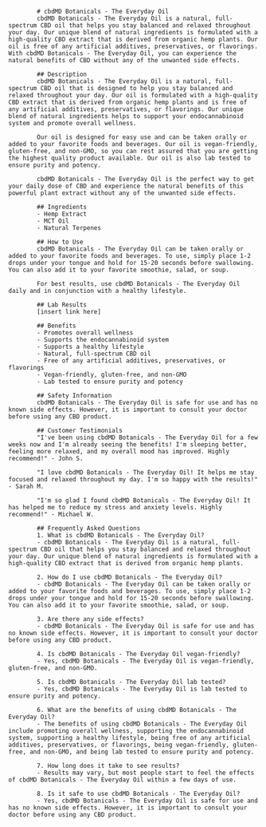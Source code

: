 
            # cbdMD Botanicals - The Everyday Oil
            cbdMD Botanicals - The Everyday Oil is a natural, full-spectrum CBD oil that helps you stay balanced and relaxed throughout your day. Our unique blend of natural ingredients is formulated with a high-quality CBD extract that is derived from organic hemp plants. Our oil is free of any artificial additives, preservatives, or flavorings. With cbdMD Botanicals - The Everyday Oil, you can experience the natural benefits of CBD without any of the unwanted side effects.

            ## Description
            cbdMD Botanicals - The Everyday Oil is a natural, full-spectrum CBD oil that is designed to help you stay balanced and relaxed throughout your day. Our oil is formulated with a high-quality CBD extract that is derived from organic hemp plants and is free of any artificial additives, preservatives, or flavorings. Our unique blend of natural ingredients helps to support your endocannabinoid system and promote overall wellness. 

            Our oil is designed for easy use and can be taken orally or added to your favorite foods and beverages. Our oil is vegan-friendly, gluten-free, and non-GMO, so you can rest assured that you are getting the highest quality product available. Our oil is also lab tested to ensure purity and potency. 

            cbdMD Botanicals - The Everyday Oil is the perfect way to get your daily dose of CBD and experience the natural benefits of this powerful plant extract without any of the unwanted side effects.

            ## Ingredients
            - Hemp Extract
            - MCT Oil
            - Natural Terpenes

            ## How to Use
            cbdMD Botanicals - The Everyday Oil can be taken orally or added to your favorite foods and beverages. To use, simply place 1-2 drops under your tongue and hold for 15-20 seconds before swallowing. You can also add it to your favorite smoothie, salad, or soup. 

            For best results, use cbdMD Botanicals - The Everyday Oil daily and in conjunction with a healthy lifestyle.

            ## Lab Results
            [insert link here]

            ## Benefits
            - Promotes overall wellness
            - Supports the endocannabinoid system
            - Supports a healthy lifestyle
            - Natural, full-spectrum CBD oil
            - Free of any artificial additives, preservatives, or flavorings
            - Vegan-friendly, gluten-free, and non-GMO
            - Lab tested to ensure purity and potency

            ## Safety Information
            cbdMD Botanicals - The Everyday Oil is safe for use and has no known side effects. However, it is important to consult your doctor before using any CBD product. 

            ## Customer Testimonials
            "I've been using cbdMD Botanicals - The Everyday Oil for a few weeks now and I'm already seeing the benefits! I'm sleeping better, feeling more relaxed, and my overall mood has improved. Highly recommend!" - John S. 

            "I love cbdMD Botanicals - The Everyday Oil! It helps me stay focused and relaxed throughout my day. I'm so happy with the results!" - Sarah M. 

            "I'm so glad I found cbdMD Botanicals - The Everyday Oil! It has helped me to reduce my stress and anxiety levels. Highly recommend!" - Michael W. 

            ## Frequently Asked Questions
            1. What is cbdMD Botanicals - The Everyday Oil? 
            - cbdMD Botanicals - The Everyday Oil is a natural, full-spectrum CBD oil that helps you stay balanced and relaxed throughout your day. Our unique blend of natural ingredients is formulated with a high-quality CBD extract that is derived from organic hemp plants. 
            
            2. How do I use cbdMD Botanicals - The Everyday Oil? 
            - cbdMD Botanicals - The Everyday Oil can be taken orally or added to your favorite foods and beverages. To use, simply place 1-2 drops under your tongue and hold for 15-20 seconds before swallowing. You can also add it to your favorite smoothie, salad, or soup. 

            3. Are there any side effects? 
            - cbdMD Botanicals - The Everyday Oil is safe for use and has no known side effects. However, it is important to consult your doctor before using any CBD product. 

            4. Is cbdMD Botanicals - The Everyday Oil vegan-friendly? 
            - Yes, cbdMD Botanicals - The Everyday Oil is vegan-friendly, gluten-free, and non-GMO. 

            5. Is cbdMD Botanicals - The Everyday Oil lab tested? 
            - Yes, cbdMD Botanicals - The Everyday Oil is lab tested to ensure purity and potency. 

            6. What are the benefits of using cbdMD Botanicals - The Everyday Oil? 
            - The benefits of using cbdMD Botanicals - The Everyday Oil include promoting overall wellness, supporting the endocannabinoid system, supporting a healthy lifestyle, being free of any artificial additives, preservatives, or flavorings, being vegan-friendly, gluten-free, and non-GMO, and being lab tested to ensure purity and potency. 

            7. How long does it take to see results? 
            - Results may vary, but most people start to feel the effects of cbdMD Botanicals - The Everyday Oil within a few days of use. 

            8. Is it safe to use cbdMD Botanicals - The Everyday Oil? 
            - Yes, cbdMD Botanicals - The Everyday Oil is safe for use and has no known side effects. However, it is important to consult your doctor before using any CBD product.